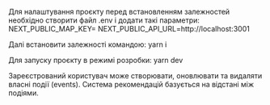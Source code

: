 Для налаштування проєкту перед встановленням залежностей необхідно створити файл .env і додати такі параметри:
NEXT_PUBLIC_MAP_KEY=
NEXT_PUBLIC_API_URL=http://localhost:3001

Далі встановити залежності командою:
yarn i

Для запуску проєкту в режимі розробки:
yarn dev

Зареєстрований користувач може створювати, оновлювати та видаляти власні події (events). Система рекомендацій базується на відстані між подіями.